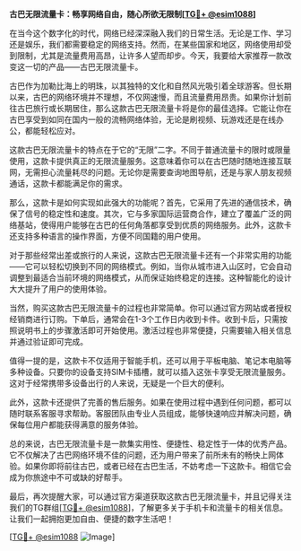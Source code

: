 **古巴无限流量卡：畅享网络自由，随心所欲无限制[[TG💪+ @esim1088](https://t.me/s/esim1088)]**

在当今这个数字化的时代，网络已经深深融入我们的日常生活。无论是工作、学习还是娱乐，我们都需要稳定的网络支持。然而，在某些国家和地区，网络使用却受到限制，尤其是流量费用高昂，让许多人望而却步。今天，我要给大家推荐一款改变这一切的产品——古巴无限流量卡。

古巴作为加勒比海上的明珠，以其独特的文化和自然风光吸引着全球游客。但长期以来，古巴的网络环境并不理想，不仅网速慢，而且流量费用昂贵。如果你计划前往古巴旅行或长期居住，那么这款古巴无限流量卡将是你的最佳选择。它能让你在古巴享受到如同在国内一般的流畅网络体验，无论是刷视频、玩游戏还是在线办公，都能轻松应对。

这款古巴无限流量卡的特点在于它的“无限”二字。不同于普通流量卡的限时或限量使用，这款卡提供真正的无限流量服务。这意味着你可以在古巴随时随地连接互联网，无需担心流量耗尽的问题。无论你是需要查询地图导航，还是与家人朋友视频通话，这款卡都能满足你的需求。

那么，这款卡是如何实现如此强大的功能呢？首先，它采用了先进的通信技术，确保了信号的稳定性和速度。其次，它与多家国际运营商合作，建立了覆盖广泛的网络基站，使得用户能够在古巴的任何角落都享受到优质的网络服务。此外，这款卡还支持多种语言的操作界面，方便不同国籍的用户使用。

对于那些经常出差或旅行的人来说，这款古巴无限流量卡还有一个非常实用的功能——它可以轻松切换到不同的网络模式。例如，当你从城市进入山区时，它会自动调整到最适合当前环境的网络模式，从而保证始终稳定的连接。这种智能化的设计大大提升了用户的使用体验。

当然，购买这款古巴无限流量卡的过程也非常简单。你可以通过官方网站或者授权经销商进行订购。下单后，通常会在1-3个工作日内收到卡件。收到卡后，只需按照说明书上的步骤激活即可开始使用。激活过程也非常便捷，只需要输入相关信息并通过验证即可完成。

值得一提的是，这款卡不仅适用于智能手机，还可以用于平板电脑、笔记本电脑等多种设备。只要你的设备支持SIM卡插槽，就可以插入这张卡享受无限流量服务。这对于经常携带多设备出行的人来说，无疑是一个巨大的便利。

此外，这款卡还提供了完善的售后服务。如果在使用过程中遇到任何问题，都可以随时联系客服寻求帮助。客服团队由专业人员组成，能够快速响应并解决问题，确保每位用户都能获得满意的服务体验。

总的来说，古巴无限流量卡是一款集实用性、便捷性、稳定性于一体的优秀产品。它不仅解决了古巴网络环境不佳的问题，还为用户带来了前所未有的畅快上网体验。如果你即将前往古巴，或者已经在古巴生活，不妨考虑一下这款卡。相信它会成为你旅途中不可或缺的好帮手。

最后，再次提醒大家，可以通过官方渠道获取这款古巴无限流量卡，并且记得关注我们的TG群组[[TG💪+ @esim1088](https://t.me/s/esim1088)]，了解更多关于手机卡和流量卡的相关信息。让我们一起拥抱更加自由、便捷的数字生活吧！

[[TG💪+ @esim1088](https://t.me/s/esim1088) ![Image](https://i.postimg.cc/4NQfJmqS/Snipaste-2025-05-13-00-14-12.png)]